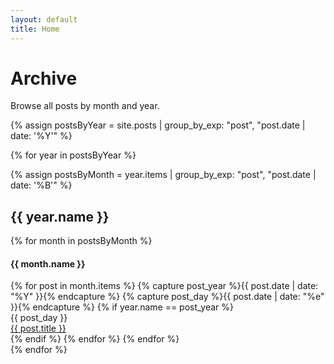 ```yaml
---
layout: default
title: Home
---
```


# Archive

Browse all posts by month and year.

{% assign postsByYear = site.posts | group_by_exp: "post", "post.date | date: '%Y'" %}

{% for year in postsByYear %}
  <div class="archive-frame">
  {% assign postsByMonth = year.items | group_by_exp: "post", "post.date | date: '%B'" %}
  <h2 class="archive-year">{{ year.name }}</h2>
  {% for month in postsByMonth %}
    <h4 class="archive-month">{{ month.name }}</h4>
    {% for post in month.items %}
      {% capture post_year %}{{ post.date | date: "%Y" }}{% endcapture %}
      {% capture post_day %}{{ post.date | date: "%e" }}{% endcapture %}
      {% if year.name == post_year %}
        <div class="archive-box">
          <div class="archive-day">{{ post_day }}</div>
          <div class="post-title"><a href="{{ post.url }}">{{ post.title }}</a></div>
        </div>
      {% endif %}
    {% endfor %}
  {% endfor %}

  </div>
{% endfor %}
